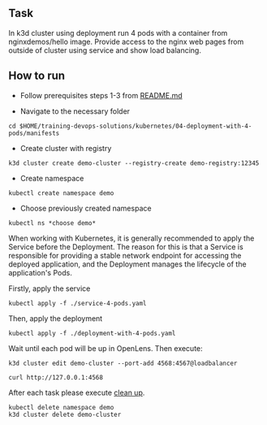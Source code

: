 ## Task
In k3d cluster using deployment run 4 pods with a container from nginxdemos/hello image. Provide access to the nginx web pages from outside of cluster using service and show load balancing.

## How to run

- Follow prerequisites steps 1-3 from [README.md](../../README.md)

- Navigate to the necessary folder

```
cd $HOME/training-devops-solutions/kubernetes/04-deployment-with-4-pods/manifests
```
- Create cluster with registry
```
k3d cluster create demo-cluster --registry-create demo-registry:12345
```
- Create namespace
```
kubectl create namespace demo
```
- Choose previously created namespace
```
kubectl ns *choose demo*
```

When working with Kubernetes, it is generally recommended to apply the Service before the Deployment. The reason for this is that a Service is responsible for providing a stable network endpoint for accessing the deployed application, and the Deployment manages the lifecycle of the application's Pods.

Firstly, apply the service
```
kubectl apply -f ./service-4-pods.yaml
```
Then, apply the deployment

```
kubectl apply -f ./deployment-with-4-pods.yaml
```

Wait until each pod will be up in OpenLens. Then execute: 

```
k3d cluster edit demo-cluster --port-add 4568:4567@loadbalancer
```

```
curl http://127.0.0.1:4568
```

After each task please execute [clean up]().
```
kubectl delete namespace demo
k3d cluster delete demo-cluster
```
